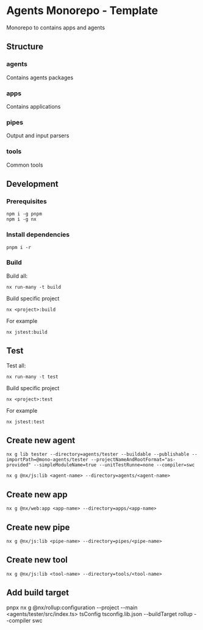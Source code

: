 # Agents Monorepo - Template
Monorepo to contains apps and agents

## Structure
### agents
Contains agents packages

### apps
Contains applications

### pipes
Output and input parsers

### tools
Common tools

## Development

### Prerequisites

```shell
npm i -g pnpm
npm i -g nx
```

### Install dependencies
```shell
pnpm i -r
```

### Build

Build all:
```shell
nx run-many -t build
```

Build specific project
```shell
nx <project>:build
```
For example
```shell
nx jstest:build
```

## Test

Test all:
```shell
nx run-many -t test
```

Build specific project
```shell
nx <project>:test
```
For example
```shell
nx jstest:test
```
## Create new agent
```shell
nx g lib tester --directory=agents/tester --buildable --publishable --importPath=@mono-agents/tester --projectNameAndRootFormat="as-provided" --simpleModuleName=true --unitTestRunne=none --compiler=swc
```
```shell
nx g @nx/js:lib <agent-name> --directory=agents/<agent-name>
```

## Create new app
```shell
nx g @nx/web:app <app-name> --directory=apps/<app-name>
```

## Create new pipe
```shell
nx g @nx/js:lib <pipe-name> --directory=pipes/<pipe-name>
```

## Create new tool
```shell
nx g @nx/js:lib <tool-name> --directory=tools/<tool-name>
```

## Add build target
pnpx nx g @nx/rollup:configuration --project <tester> --main <agents/tester/src/index.ts> tsConfig tsconfig.lib.json --buildTarget rollup --compiler swc
 